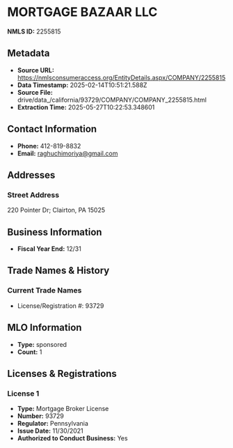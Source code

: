 # MORTGAGE BAZAAR LLC

**NMLS ID:** 2255815

## Metadata
- **Source URL:** https://nmlsconsumeraccess.org/EntityDetails.aspx/COMPANY/2255815
- **Data Timestamp:** 2025-02-14T10:51:21.588Z
- **Source File:** drive/data_/california/93729/COMPANY/COMPANY_2255815.html
- **Extraction Time:** 2025-05-27T10:22:53.348601

## Contact Information
- **Phone:** 412-819-8832
- **Email:** raghuchimoriya@gmail.com

## Addresses
### Street Address
220 Pointer Dr; Clairton, PA 15025

## Business Information
- **Fiscal Year End:** 12/31

## Trade Names & History
### Current Trade Names
- License/Registration #: 93729

## MLO Information
- **Type:** sponsored
- **Count:** 1

## Licenses & Registrations

### License 1
- **Type:** Mortgage Broker License
- **Number:** 93729
- **Regulator:** Pennsylvania
- **Issue Date:** 11/30/2021
- **Authorized to Conduct Business:** Yes
